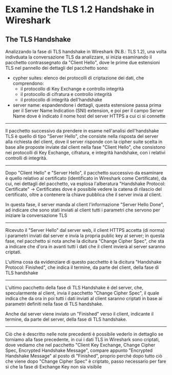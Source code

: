 # Examine the TLS 1.2 Handshake in Wireshark

## The TLS Handshake

Analizzando la fase di TLS handshake in Wireshark (N.B.: TLS 1.2), una volta indivduata la conversazione TLS da analizzare, si inizia esaminando il pacchetto contrassegnato da "Client Hello", dove le prime due estensioni TLS nel pannello dei dettagli del pacchetto sono:

- cypher suites: elenco dei protocolli di criptazione dei dati, che comprendono:
    - il protocollo di Key Exchange e controllo integrità
    - il protocollo di cifratura e controllo integrità
    - il protocollo di integrità dell'handshake
- server name: espandendone i dettagli, questa estensione passa prima per il Server Name Indication (SNI) extension, e poi per il campo Server Name dove è indicato il nome host del server HTTPS a cui ci si connette

---

Il pacchetto successivo da prendere in esame nell'analisi dell'handshake TLS è quello di tipo "Server Hello", che consiste nella risposta del server alla richiesta del client, dove il server risponde con la cipher suite scelta in base alle proposte inviate dal client nella fase "Client Hello", che consistono nei protocolli di Key Exchange, cifratura, e integrità handshake, con i relativi controlli di integrità.

---

Dopo "Client Hello" e "Server Hello", il pacchetto successivo da esaminare è quello relativo al certificato (identificato in Wireshark come Certificate), da cui, nei dettagli del pacchetto, va esplosa l'alberatura "Handshake Protocol: Certificate" -> Certificates dove è possibile vedere la catena di rilascio del certificato, oltre a contenere la chiave pubblica che il server invia al client.

In questa fase, il server manda al client l'informazione "Server Hello Done", ad indicare che sono stati inviati al client tutti i parametri che servono per iniziare la conversazione TLS

---

Ricevuto il "Server Hello" dal server web, il client HTTPS accetta (di norma) i parametri inviati dal server e invia la propria public key al server;
in questa fase, nel pacchetto si nota anche la dicitura "Change Cipher Spec", che sta a indicare che d'ora in avanti tutti i dati che il client invierà al server saranno criptati.

L'ultima cosa da evidenziare di questo pacchetto è la dicitura "Handshake Protocol: Finished", che indica il termine, da parte del client, della fase di TLS handshake

---

L'ultimo pacchetto della fase di TLS Handshake è del server, che, specularmente al client, invia il pacchetto "Change Cipher Spec", il quale indica che da ora in poi tutti i dati inviati al client saranno criptati in base ai parametri definiti nella fase di TLS handshake.

Anche dal server viene inviato un "Finished" verso il client, indicante il termine, da parte del server, della fase di TLS handshake.

---

Ciò che è descritto nelle note precedenti è possibile vederlo in dettaglio se torniamo alla fase precedente, in cui i dati TLS in Wireshark sono criptati, dove vediamo che nel pacchetto "Client Key Exchange, Change Cipher Spec, Encrypted Handshake Message", compare appunto "Encrypted Handshake Message" al posto di "Finished", proprio perché dopo tutto ciò che viene dopo "Change Cipher Spec" è criptato, passo necessario per fare sì che la fase di Exchange Key non sia visibile